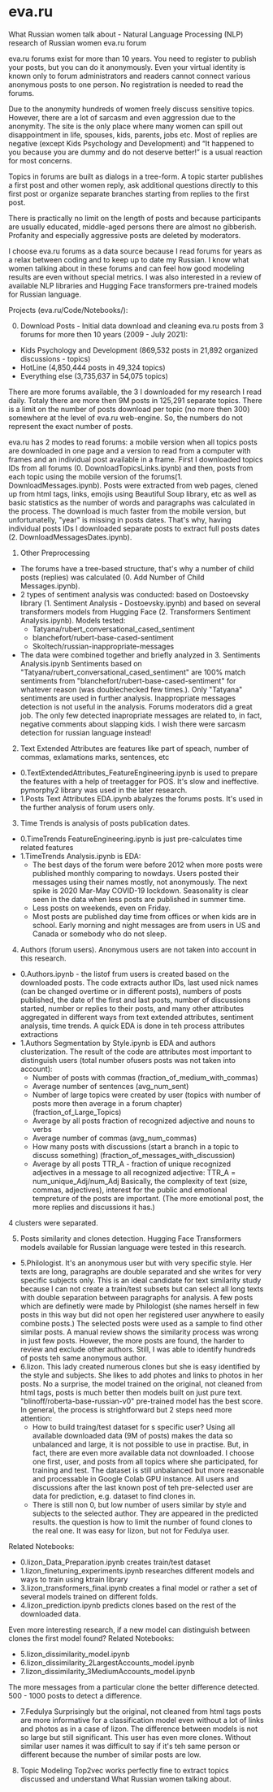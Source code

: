 # eva.ru
What Russian women talk about - Natural Language Processing (NLP) research of Russian women eva.ru forum

eva.ru forums exist for more than 10 years. You need to register to publish your posts, but you can do it anonymously. Even your virtual identity is known only to forum administrators and readers cannot connect various anonymous posts to one person. No registration is needed to read the forums.

Due to the anonymity hundreds of women freely discuss sensitive topics. However, there are a lot of sarcasm and even aggression due to the anonymity. The site is the only place where many women can spill out disappointment in life, spouses, kids, parents, jobs etc. Most of replies are negative (except Kids Psychology and Development) and “It happened to you because you are dummy and do not deserve better!” is a usual reaction for most concerns. 

Topics in forums are built as dialogs in a tree-form. A topic starter publishes a first post and other women reply, ask additional questions directly to this first post or organize separate branches starting from replies to the first post. 

There is practically no limit on the length of posts and because participants are usually educated, middle-aged persons there are almost no gibberish.  Profanity and especially aggressive posts are deleted by moderators. 

I choose eva.ru forums as a data source because I read forums for years as a relax between coding and to keep up to date my Russian. I know what women talking about in these forums and can feel how good modeling results are even without special metrics. I was also interested in a review of available NLP libraries and Hugging Face transformers pre-trained models for Russian language.

Projects (eva.ru/Code/Notebooks/):

0. Download Posts - Initial data download and cleaning eva.ru posts from 3 forums for more then 10 years (2009 - July 2021):
 - Kids Psychology and Development (869,532 posts in 21,892 organized discussions - topics)
 - HotLine (4,850,444 posts in 49,324 topics)
 - Everything else (3,735,637 in 54,075 topics)
 
There are more forums available, the 3 I downloaded for my research I read daily. Totaly there are more then 9M posts in 125,291 separate topics. There is a limit on the number of posts download per topic (no more then 300) somewhere at the level of eva.ru web-engine. So, the numbers do not represent the exact number of posts.
 
eva.ru has 2 modes to read forums: a mobile version when all topics posts are downloaded in one page and a version to read from a computer with frames and an individual post available in a frame. First I downloaded topics IDs from all forums (0. DownloadTopicsLinks.ipynb) and then, posts from each topic using the mobile version of the forums(1. DownloadMessages.ipynb). Posts were extracted from web pages, clened up from html tags, links, emojis using Beautiful Soup library, etc as well as basic statistics as the number of words and paragraphs was calculated in the process. The download is much faster from the mobile version, but unfortunatelly, "year" is missing in posts dates. That's why, having individual posts IDs I downloaded separate posts to extract full posts dates (2. DownloadMessagesDates.ipynb).

1. Other Preprocessing
  - The forums have a tree-based structure, that's why a number of child posts (replies) was calculated (0. Add Number of Child Messages.ipynb).
  - 2 types of sentiment analysis was conducted: based on Dostoevsky library (1. Sentiment Analysis - Dostoevsky.ipynb) and based on several transformers models from Hugging Face (2. Transformers Sentiment Analysis.ipynb). Models tested: 
     - Tatyana/rubert_conversational_cased_sentiment
     - blanchefort/rubert-base-cased-sentiment
     - Skoltech/russian-inappropriate-messages
  - The data were combined together and briefly analyzed in 3. Sentiments Analysis.ipynb Sentiments based on "Tatyana/rubert_conversational_cased_sentiment" are 100% match sentiments from "blanchefort/rubert-base-cased-sentiment" for whatever reason (was doublechecked few times.). Only "Tatyana" sentiments are used in further analysis. Inappropriate messages detection is not useful in the analysis. Forums moderators did a great job. The only few detected inapropriate messages are related to, in fact, negative comments about slapping kids. I wish there were sarcasm detection for russian language instead!

2. Text Extended Attributes are features like part of speach, number of commas, exlamations marks, sentences, etc
 - 0.TextExtendedAttributes_FeatureEngineering.ipynb is used to prepare the features with a help of treetagger for POS. It's slow and ineffective. pymorphy2 library was used in the later research.
 - 1.Posts Text Attributes EDA.ipynb abalyzes the forums posts. It's used in the further analysis of forum users only. 

3. Time Trends is analysis of posts publication dates. 
 - 0.TimeTrends FeatureEngineering.ipynb is just pre-calculates time related features
 - 1.TimeTrends Analysis.ipynb is EDA:
    - The best days of the forum were before 2012 when more posts were published monthly comparing to nowdays. Users posted their messages using their names mostly, not anonymously. The next spike is 2020 Mar-May COVID-19 lockdown. Seasonality is clear seen in the data when less posts are published in summer time.
    - Less posts on weekends, even on Friday.
    - Most posts are published day time from offices or when kids are in school. Early morning and night messages are from users in US and Canada or somebody who do not sleep.

4. Authors (forum users). Anonymous users are not taken into account in this research.
 - 0.Authors.ipynb - the listof frum users is created based on the downloaded posts. The code extracts author IDs, last used nick names (can be changed overtime or in different posts), numbers of posts published, the date of the first and last posts, number of discussions started, number or replies to their posts, and many other attributes aggregated in different ways from text extended attributes, sentiment analysis, time trends. A quick EDA is done in teh process attributes extractions
 - 1.Authors Segmentation by Style.ipynb is EDA and authors clusterization. The result of the code are attributes most important to distinguish users (total number ofusers  posts was not taken into account):
    - Number of posts with commas (fraction_of_medium_with_commas)
    - Average number of sentences (avg_num_sent)
    - Number of large topics were created by user (topics with number of posts more then average in a forum chapter) (fraction_of_Large_Topics)
    - Average by all posts fraction of recognized adjective and nouns to verbs
    - Average number of commas (avg_num_commas)
    - How many posts with discussions (start a branch in a topic to discuss something) (fraction_of_messages_with_discussion)
    - Average by all posts TTR_A - fraction of unique recognized adjectives in a message to all recognized adjective: TTR_A = num_unique_Adj/num_Adj
Basically, the complexity of text (size, commas, adjectives), interest for the public and emotional tempreture of the posts are important. (The more emotional post, the more replies and discussions it has.)

4 clusters were separated.

5. Posts similarity and clones detection. Hugging Face Transformers models available for Russian language were tested in this research.
  - 5.Philologist. It's an anonymous user but with very specific style. Her texts are long, paragraphs are double separated and she writes for very specific subjects only. This is an ideal candidate for text similarity study because I can not create a train/test subsets but can select all long texts with double separation between paragraphs for analysis. A few posts which are definetly were made by Philologist (she names herself in few posts in this way but did not open her registered user anywhere to easily combine posts.) The selected posts were used as a sample to find other similar posts. A manual review shows the similarity process was wrong in just few posts. However, the more posts are found, the harder to review and exclude other authors. Still, I was able to identify hundreds of posts teh same anonymous author.
  - 6.lizon. This lady created numerous clones but she is easy identified by the style and subjects. She likes to add photes and links to photos in her posts. No a surprise, the model trained on the original, not cleaned from html tags, posts is much better then models built on just pure text. "blinoff/roberta-base-russian-v0" pre-trained model has the best score. In general, the process is strightforward but 2 steps need more attention:
    - How to build traing/test dataset for s specific user? Using all available downloaded data (9M of posts) makes the data so unbalanced and large, it is not possible to use in practise. But, in fact, there are even more available data not downloaded. I choose one first, user, and posts from all topics where she participated, for training and test. The dataset is still unbalanced but more reasonable and processable in Google Colab GPU instance. All users and discussions after the last known post of teh pre-selected user are data for prediction, e.g. dataset to find clones in.
    -  There is still non 0, but low number of users similar by style and subjects to the selected author. They are appeared in the predicted results. the question is how to limit the number of found clones to the real one. It was easy for lizon, but not for Fedulya user.

Related Notebooks:
   - 0.lizon_Data_Preparation.ipynb creates train/test dataset
   - 1.lizon_finetuning_experiments.ipynb researches different models and ways to train using ktrain library
   - 3.lizon_transformers_final.ipynb creates a final model or rather a set of several models trained on different folds.
   - 4.lizon_prediction.ipynb predicts clones based on the rest of the downloaded data.
       
Even more interesting research, if a new model can distinguish between clones the first model found?
Related Notebooks: 
   - 5.lizon_dissimilarity_model.ipynb
   - 6.lizon_dissimilarity_2LargestAccounts_model.ipynb
   - 7.lizon_dissimilarity_3MediumAccounts_model.ipynb
    
   The more messages from a particular clone the better difference detected. 500 - 1000 posts to detect a difference.
  
  - 7.Fedulya Surprisingly but the original, not cleaned from html tags posts are more informative for a classification model even without a lot of links and photos as in a case of lizon. The difference between models is not so large but still significant. This user has even more clones. Without similar user names it was difficult to say if it's teh same person or different because the number of similar posts are low.

8. Topic Modeling Top2vec works perfectly fine to extract topics discussed and understand What Russian women talking about. 
